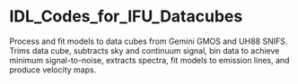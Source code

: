# IDL_Codes_for_IFU_Datacubes
Process and fit models to data cubes from Gemini GMOS and UH88 SNIFS. Trims data cube, subtracts sky and continuum signal, bin data to achieve minimum signal-to-noise, extracts spectra, fit models to emission lines, and produce velocity maps. 
